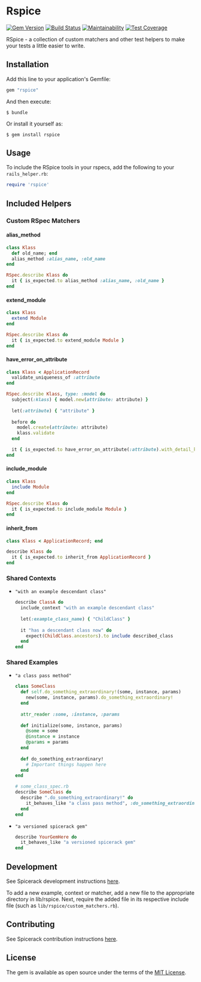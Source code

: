 # Rspice

[![Gem Version](https://badge.fury.io/rb/rspice.svg)](https://badge.fury.io/rb/rspice)
[![Build Status](https://semaphoreci.com/api/v1/freshly/spicerack/branches/master/badge.svg)](https://semaphoreci.com/freshly/spicerack)
[![Maintainability](https://api.codeclimate.com/v1/badges/7e089c2617c530a85b17/maintainability)](https://codeclimate.com/github/Freshly/spicerack/maintainability)
[![Test Coverage](https://api.codeclimate.com/v1/badges/7e089c2617c530a85b17/test_coverage)](https://codeclimate.com/github/Freshly/spicerack/test_coverage)

RSpice - a collection of custom matchers and other test helpers to make your tests a little easier to write.

## Installation

Add this line to your application's Gemfile:

```ruby
gem "rspice"
```

And then execute:

    $ bundle

Or install it yourself as:

    $ gem install rspice

## Usage

To include the RSpice tools in your rspecs, add the following to your `rails_helper.rb`:
```ruby
require 'rspice'
```

## Included Helpers

### Custom RSpec Matchers

#### alias_method

```ruby
class Klass
  def old_name; end
  alias_method :alias_name, :old_name
end
```

```ruby
RSpec.describe Klass do
  it { is_expected.to alias_method :alias_name, :old_name }
end
```

#### extend_module

```ruby
class Klass
  extend Module
end
```

```ruby
RSpec.describe Klass do
  it { is_expected.to extend_module Module }
end
```

#### have_error_on_attribute

```ruby
class Klass < ApplicationRecord
  validate_uniqueness_of :attribute
end
```

```ruby
RSpec.describe Klass, type: :model do
  subject(:klass) { model.new(attribute: attribute) }
  
  let(:attribute) { "attribute" }
  
  before do
    model.create(attribute: attribute)
    klass.validate
  end

  it { is_expected.to have_error_on_attribute(:attribute).with_detail_key(:taken) }
end
```

#### include_module

```ruby
class Klass
  include Module
end
```

```ruby
RSpec.describe Klass do
  it { is_expected.to include_module Module }
end
```
  
#### inherit_from

```ruby
class Klass < ApplicationRecord; end
```

```ruby
describe Klass do
  it { is_expected.to inherit_from ApplicationRecord }
end
```

### Shared Contexts

* `"with an example descendant class"`
  ```ruby
  describe ClassA do
    include_context "with an example descendant class"
    
    let(:example_class_name) { "ChildClass" }
    
    it "has a descendant class now" do
      expect(ChildClass.ancestors).to include described_class
    end
  end
  ```

### Shared Examples

* `"a class pass method"`
  ```ruby
  class SomeClass
    def self.do_something_extraordinary!(some, instance, params)
      new(some, instance, params).do_something_extraordinary!
    end
    
    attr_reader :some, :instance, :params
    
    def initialize(some, instance, params)
      @some = some
      @instance = instance
      @params = params
    end
    
    def do_something_extraordinary!
      # Important things happen here
    end
  end
  
  # some_class_spec.rb
  describe SomeClass do
    describe ".do_something_extraordinary!" do
      it_behaves_like "a class pass method", :do_something_extraordinary!
    end
  end
  ```
  
* `"a versioned spicerack gem"`
  ```ruby
  describe YourGemHere do
    it_behaves_like "a versioned spicerack gem"
  end
  ```

## Development

See Spicerack development instructions [here](https://github.com/Freshly/spicerack/blob/develop/README.md#development).

To add a new example, context or matcher, add a new file to the appropriate directory in lib/rspice. Next, require the added file in its respective include file (such as `lib/rspice/custom_matchers.rb`).

## Contributing

See Spicerack contribution instructions [here](https://github.com/Freshly/spicerack/blob/develop/README.md#contributing).

## License

The gem is available as open source under the terms of the [MIT License](https://opensource.org/licenses/MIT).
